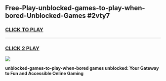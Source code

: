 
## Free-Play-unblocked-games-to-play-when-bored-Unblocked-Games #2vty7
<h3>
<a href="https://news.freeplayer.one?title=unblocked-games-to-play-when-bored&ref=8M">CLICK TO PLAY</a></h3>
<hr>

<h3>
<a href="https://news.freeplayer.one?title=unblocked-games-to-play-when-bored&ref=8M">CLICK 2 PLAY</a>
  
</h3>

<a href="https://news.freeplayer.one?title=unblocked-games-to-play-when-bored&ref=8M"><img src="https://clearcache.store/games.png"></a>


**unblocked-games-to-play-when-bored games unblocked: Your Gateway to Fun and Accessible Online Gaming**
